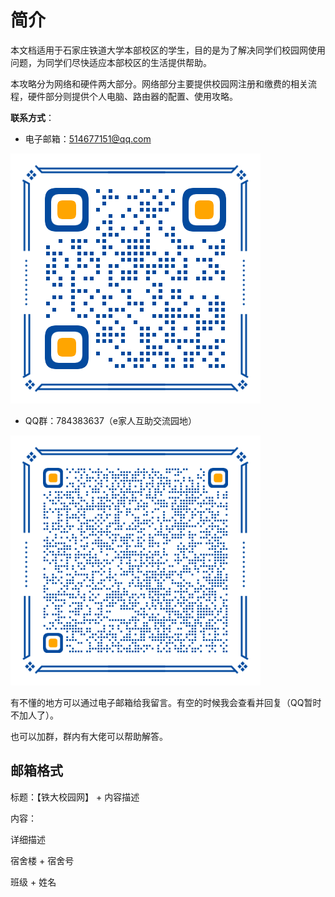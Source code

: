 # 简介

本文档适用于石家庄铁道大学本部校区的学生，目的是为了解决同学们校园网使用问题，为同学们尽快适应本部校区的生活提供帮助。

本攻略分为网络和硬件两大部分。网络部分主要提供校园网注册和缴费的相关流程，硬件部分则提供个人电脑、路由器的配置、使用攻略。

**联系方式**：

* 电子邮箱：514677151@qq.com

![E - Mail](.gitbook/assets/32c60839bb24bc378e3f8988cbaf57e3.png)

* QQ群：784383637（e家人互助交流园地）

![QQ &#x7FA4;](.gitbook/assets/qq_group.png)

有不懂的地方可以通过电子邮箱给我留言。有空的时候我会查看并回复（QQ暂时不加人了）。

也可以加群，群内有大佬可以帮助解答。

## 邮箱格式

标题：【铁大校园网】 + 内容描述

内容：

详细描述

宿舍楼 + 宿舍号

班级 + 姓名

